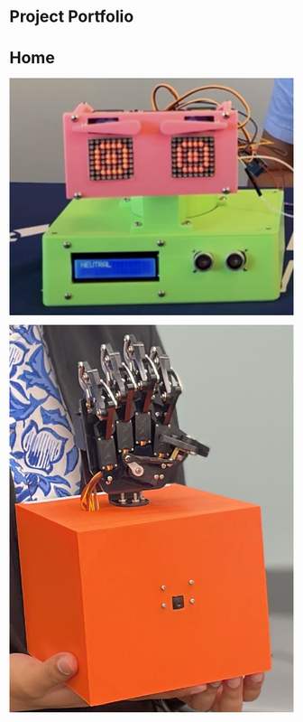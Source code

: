 # Project Portfolio

# Home

[![Project 1](Files/EmotiveBot.png)](./project1.md)

[![Project 2](Files/ASLBotFinal.png)](./project2.md)
<!--| **Engineer** | **School** | **Area of Interest** | **Grade** |
|:--:|:--:|:--:|:--:|-->

<!--| Anusha B | Monta Vista High School | Mechanical Engineering | Incoming Sophmore |-->

<!--To watch the BSE tutorial on how to create a portfolio, click here.-->
